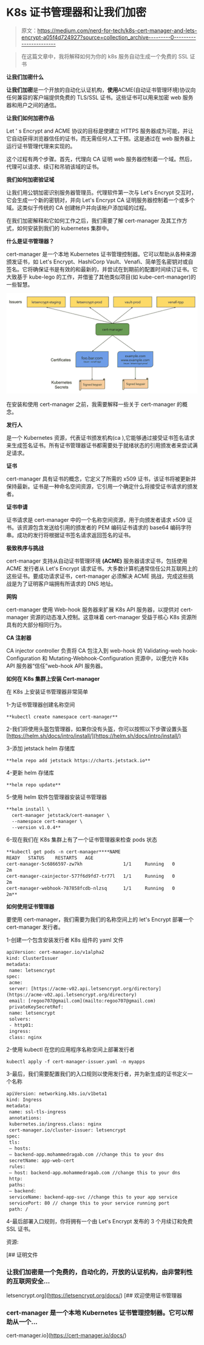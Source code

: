 # K8s 证书管理器和让我们加密

> 原文：<https://medium.com/nerd-for-tech/k8s-cert-manager-and-lets-encrypt-a05f4d724927?source=collection_archive---------0----------------------->

> 在这篇文章中，我将解释如何为你的 k8s 服务自动生成一个免费的 SSL 证书

**让我们加密什么**

**让我们加密**是一个开放的自动化认证机构，**使用**ACME(自动证书管理环境)协议向任何兼容的客户端提供免费的 TLS/SSL 证书。这些证书可以用来加密 web 服务器和用户之间的通信。

**让我们如何加密作品**

Let ' s Encrypt and ACME 协议的目标是使建立 HTTPS 服务器成为可能，并让它自动获得浏览器信任的证书，而无需任何人工干预。这是通过在 web 服务器上运行证书管理代理来实现的。

这个过程有两个步骤。首先，代理向 CA 证明 web 服务器控制着一个域。然后，代理可以请求、续订和吊销该域的证书。

**我们如何加密验证域**

让我们用公钥加密识别服务器管理员。代理软件第一次与 Let's Encrypt 交互时，它会生成一个新的密钥对，并向 Let's Encrypt CA 证明服务器控制着一个或多个域。这类似于传统的 CA 创建帐户并向该帐户添加域的过程。

在我们加密解释和它如何工作之后，我们需要了解 cert-manager 及其工作方式，如何安装到我们的 kubernetes 集群中。

**什么是证书管理器？**

cert-manager 是一个本地 Kubernetes 证书管理控制器。它可以帮助从各种来源颁发证书，如 Let's Encrypt、HashiCorp Vault、Venafi、简单签名密钥对或自签名。它将确保证书是有效的和最新的，并尝试在到期前的配置时间续订证书。它大致基于 kube-lego 的工作，并借鉴了其他类似项目(如 kube-cert-manager)的一些智慧。

![](img/b1cdcfb25e7b7f5ebcc4c121e9b2a218.png)

在安装和使用 cert-manager 之前，我需要解释一些关于 cert-manager 的概念。

**发行人**

是一个 Kubernetes 资源，代表证书颁发机构(ca ),它能够通过接受证书签名请求来生成签名证书。所有证书管理器证书都需要处于就绪状态的引用颁发者来尝试满足请求。

**证书**

cert-manager 具有证书的概念，它定义了所需的 x509 证书，该证书将被更新并保持最新。证书是一种命名空间资源，它引用一个确定什么将接受证书请求的颁发者。

**证书申请**

证书请求是 cert-manager 中的一个名称空间资源，用于向颁发者请求 x509 证书。该资源包含发送给引用的颁发者的 PEM 编码证书请求的 base64 编码字符串。成功的发行将根据证书签名请求返回签名的证书。

**极致秩序与挑战**

cert-manager 支持从自动证书管理环境 **(ACME)** 服务器请求证书，包括使用 ACME 发行者从 Let's Encrypt 请求证书。大多数计算机通常信任公共互联网上的这些证书。要成功请求证书，cert-manager 必须解决 ACME 挑战，完成这些挑战是为了证明客户端拥有所请求的 DNS 地址。

**网钩**

cert-manager 使用 Web-hook 服务器来扩展 K8s API 服务器，以提供对 cert-manager 资源的动态准入控制。这意味着 cert-manager 受益于核心 K8s 资源所具有的大部分相同行为。

**CA 注射器**

CA injector controller 负责将 CA 包注入到 web-hook 的 Validating-web hook-Configuration 和 Mutating-Webhook-Configuration 资源中，以便允许 K8s API 服务器“信任”web-hook API 服务器。

**如何在 K8s 集群上安装 Cert-manager**

在 K8s 上安装证书管理器非常简单

1-为证书管理器创建名称空间

```
**kubectl create namespace cert-manager**
```

2-我们将使用头盔包管理器，如果你没有头盔，你可以按照以下步骤设置头盔[https://helm.sh/docs/intro/install/](https://helm.sh/docs/intro/install/)

3-添加 jetstack helm 存储库

```
**helm repo add jetstack https://charts.jetstack.io**
```

4-更新 helm 存储库

```
**helm repo update**
```

5-使用 helm 软件包管理器安装证书管理器

```
**helm install \
  cert-manager jetstack/cert-manager \
  --namespace cert-manager \
  --version v1.0.4**
```

6-现在我们在 K8s 集群上有了一个证书管理器来检查 pods 状态

```
**kubectl get pods -n cert-manager****NAME                                       READY   STATUS    RESTARTS   AGE
cert-manager-5c6866597-zw7kh               1/1     Running   0          2m
cert-manager-cainjector-577f6d9fd7-tr77l   1/1     Running   0          2m
cert-manager-webhook-787858fcdb-nlzsq      1/1     Running   0          2m**
```

**如何使用证书管理器**

要使用 cert-manager，我们需要为我们的名称空间上的 let's Encrypt 部署一个 cert-manager 发行者。

1-创建一个包含安装发行者 K8s 组件的 yaml 文件

```
apiVersion: cert-manager.io/v1alpha2
kind: ClusterIssuer
metadata:
 name: letsencrypt
spec:
 acme:
 server: [https://acme-v02.api.letsencrypt.org/directory](https://acme-v02.api.letsencrypt.org/directory)
 email: [regoo707@gmail.com](mailto:regoo707@gmail.com)
 privateKeySecretRef:
 name: letsencrypt
 solvers:
 - http01:
 ingress:
 class: nginx
```

2-使用 kubectl 在您的应用程序名称空间上部署发行者

```
kubectl apply -f cert-manager-issuer.yaml -n myapps
```

3-最后，我们需要配置我们的入口规则以使用发行者，并为新生成的证书定义一个名称

```
apiVersion: networking.k8s.io/v1beta1
kind: Ingress
metadata:
 name: ssl-tls-ingress
 annotations:
 kubernetes.io/ingress.class: nginx
 cert-manager.io/cluster-issuer: letsencrypt
spec:
 tls:
 — hosts:
 — backend-app.mohammedragab.com //change this to your dns
 secretName: app-web-cert
 rules:
 — host: backend-app.mohammedragab.com //change this to your dns
 http:
 paths:
 — backend:
 serviceName: backend-app-svc //change this to your app service
 servicePort: 80 // change this to your service running port
 path: /
```

4-最后部署入口规则，你将拥有一个由 Let's Encrypt 发布的 3 个月续订和免费 SSL 证书。

资源:

[](https://letsencrypt.org/docs/) [## 证明文件

### 让我们加密是一个免费的，自动化的，开放的认证机构，由非营利性的互联网安全…

letsencrypt.org](https://letsencrypt.org/docs/)  [## 欢迎使用证书管理器

### cert-manager 是一个本地 Kubernetes 证书管理控制器。它可以帮助从一个…

cert-manager.io](https://cert-manager.io/docs/)